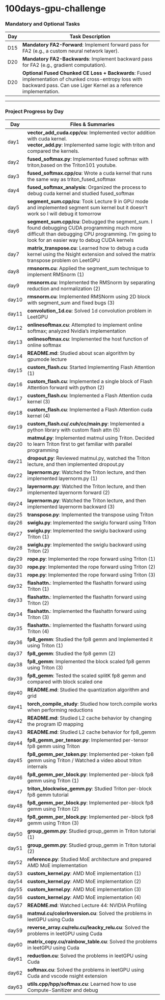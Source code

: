# 100days-gpu-challenge

### Mandatory and Optional Tasks
| Day   | Task Description                                                                                     |
|-------|-----------------------------------------------------------------------------------------------------|
| D15   | **Mandatory FA2-Forward**: Implement forward pass for FA2 (e.g., a custom neural network layer).    |
| D20   | **Mandatory FA2-Backwards**: Implement backward pass for FA2 (e.g., gradient computation).          |
| D20   | **Optional Fused Chunked CE Loss + Backwards**: Fused implementation of chunked cross-entropy loss with backward pass. Can use Liger Kernel as a reference implementation. |

---

### Project Progress by Day
| Day   | Files & Summaries                                                                                                                                                                                                                          |
|-------|---------------------------------------------------------------------------------------------------------------------------------------------------------------------------------------------------------------------------------------|
| day1  | **vector_add_cuda.cpp/cu**: Implemented vector addition with cuda kernel.<br>**vector_add.py**: Implemented same logic with triton and compared the kernels.                                                                 |
| day2  | **fused_softmax.py**: Implemented fused softmax with triton,based on the Triton101 youtube.                                                                 |
| day3 | **fused_softmax.cpp/cu**: Wrote a cuda kernel that runs the same way as triton_fused_softmax                               |
| day4 | **fused_softmax_analysis**: Organized the process to debug cuda kernel and studied fused_softmax                                |
| day5 | **segment_sum.cpp/cu**: Took Lecture 9 in GPU mode and implemented segment sum kernel but it doesn't work so I will debug it tomorrow                                |
| day6 | **segment_sum.cpp/cu**: Debugged the segment_sum. I found debugging CUDA programming much more difficult than debugging CPU programming. I'm going to look for an easier way to debug CUDA kernels  |
| day7 | **matrix_transpose.cu**: Learned how to debug a cuda kernel using the Nsight extension and solved the matrix transpose problem on LeetGPU   |
| day8 | **rmsnorm.cu**: Applied the segment_sum technique to implement RMSnorm (1)    |
| day9 | **rmsnorm.cu**: Implemented the RMSnorm by separating reduction and normalization (2)    |
| day10| **rmsnorm.cu**: Implemented RMSNorm using 2D block with segment_sum and fixed bugs (3)  |
| day11| **convolution_1d.cu**: Solved 1d convolution problem in LeetGPU |
| day12| **onlinesoftmax.cu**: Attempted to implement online softmax; analyzed Nvidia’s implementation |
| day13| **onlinesoftmax.cu**: Implemented the host function of online softmax |
| day14| **README.md**: Studied about scan algorithm by gpumode lecture |
| day15| **custom_flash.cu**: Started Implementing Flash Attention (1)|
| day16| **custom_flash.cu**: Implemented a single block of Flash Attention forward with python (2)|
| day17| **custom_flash.cu**: Implemented a Flash Attention cuda kernel (3)|
| day18| **custom_flash.cu**: Implemented a Flash Attention cuda kernel (4)|
| day19| **custom_flash.cu/.cuh/cc/main.py**: Implemented a python library with custom flash attn (5)|
| day20| **matmul.py**: Implemented matmul using Triton. Decided to learn Triton first to get familiar with parallel programming|
| day21| **dropout.py**: Reviewed matmul.py, watched the Triton lecture, and then implemented dropout.py|
| day22| **layernorm.py**: Watched the Triton lecture, and then implemented layernorm.py (1)|
| day23| **layernorm.py**: Watched the Triton lecture, and then implemented layernorm forward (2)|
| day24| **layernorm.py**: Watched the Triton lecture, and then implemented layernorm backward (3)|
| day25| **transpose.py**: Implemented the transpose using Triton |
| day26| **swiglu.py**: Implemented the swiglu forward using Triton |
| day27| **swiglu.py**: Implemented the swiglu backward using Triton (1)|
| day28| **swiglu.py**: Implemented the swiglu backward using Triton (2)|
| day29| **rope.py**: Implemented the rope forward using Triton (1)|
| day30| **rope.py**: Implemented the rope forward using Triton (2)|
| day31| **rope.py**: Implemented the rope forward using Triton (3)|
| day32| **flashattn.**: Implemented the flashattn forward using Triton (1)|
| day33| **flashattn.**: Implemented the flashattn forward using Triton (2)|
| day34| **flashattn.**: Implemented the flashattn forward using Triton (3)|
| day35| **flashattn.**: Implemented the flashattn forward using Triton (4)|
| day36| **fp8_gemm**: Studied the fp8 gemm and Implemented it using Triton (1)|
| day37| **fp8_gemm**: Studied the fp8 gemm (2)|
| day38| **fp8_gemm**: Implemented the block scaled fp8 gemm using Triton (3)|
| day39| **fp8_gemm**: Tested the scaled splitK fp8 gemm and compared with block scaled one|
| day40| **README.md**: Studied the quantization algorithm and grid|
| day41| **torch_compile_study**: Studied how torch.compile works when performing reductions|
| day42 | **README.md**: Studied L2 cache behavior by changing the program ID mapping|
| day43 | **README.md**: Studied L2 cache behavior for fp8_gemm|
| day44 | **fp8_gemm_per_tensor.py**: Implemented per-tensor fp8 gemm using Triton|
| day45 | **fp8_gemm_per_token.py**: Implemented per-token fp8 gemm using Triton / Watched a video about triton internals |
| day46 | **fp8_gemm_per_block.py**: Implemented per-block fp8 gemm using Triton (1) |
| day47 | **triton_blockwise_gemm.py**: Studied Triton per-block fp8 gemm tutorial |
| day48 | **fp8_gemm_per_block.py**: Implemented per-block fp8 gemm using Triton (2) |
| day49 | **fp8_gemm_per_block.py**: Implemented per-block fp8 gemm using Triton (3) |
| day50 | **group_gemm.py**: Studied group_gemm in Triton tutorial (1) |
| day51 | **group_gemm.py**: Studied group_gemm in Triton tutorial (2) |
| day52 | **reference.py**: Studied MoE architecture and prepared AMD MoE implementation |
| day53 | **custom_kernel.py**: AMD MoE implementation (1) |
| day54 | **custom_kernel.py**: AMD MoE implementation (2) |
| day55 | **custom_kernel.py**: AMD MoE implementation (3) |
| day56 | **custom_kernel.py**: AMD MoE implementation (4) |
| day57 | **README.md**: Watched Lecture 44: NVIDIA Profiling |
| day58 | **matmul.cu/colorInversion.cu**: Solved the problems in leetGPU using Cuda |
| day59 | **reverse_array.cu/relu.cu/leacky_relu.cu**: Solved the problems in leetGPU using Cuda |
| day60 | **matrix_copy.cu/rainbow_table.cu**: Solved the problems in leetGPU using Cuda |
| day61 | **reduction.cu**: Solved the problems in leetGPU using Cuda |
| day62 | **softmax.cu**: Solved the problems in leetGPU using Cuda and vscode nsight extension |
| day63 | **utils.cpp/hpp/softmax.cu**: Learned how to use Compute-Sanitizer and debug |
<!--
1. nsa 구현
2. expert parallel 구현
3. cutile도 맛보고싶고
4. triton puzzle
5. fp8 training
하반기: flash mla backward 구현할 수 있을 정도
 -->